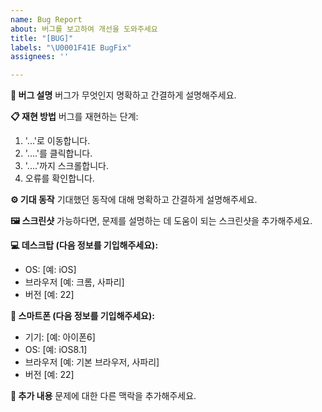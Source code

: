 ```yaml
---
name: Bug Report
about: 버그를 보고하여 개선을 도와주세요
title: "[BUG]"
labels: "\U0001F41E BugFix"
assignees: ''

---
```


**🐞 버그 설명**
버그가 무엇인지 명확하고 간결하게 설명해주세요.

**📋 재현 방법**
버그를 재현하는 단계:
1. '...'로 이동합니다.
2. '....'를 클릭합니다.
3. '....'까지 스크롤합니다.
4. 오류를 확인합니다.

**⚙️ 기대 동작**
기대했던 동작에 대해 명확하고 간결하게 설명해주세요.

**🖼️ 스크린샷**
가능하다면, 문제를 설명하는 데 도움이 되는 스크린샷을 추가해주세요.

**💻 데스크탑 (다음 정보를 기입해주세요):**
 - OS: [예: iOS]
 - 브라우저 [예: 크롬, 사파리]
 - 버전 [예: 22]

**📱 스마트폰 (다음 정보를 기입해주세요):**
 - 기기: [예: 아이폰6]
 - OS: [예: iOS8.1]
 - 브라우저 [예: 기본 브라우저, 사파리]
 - 버전 [예: 22]

**📜 추가 내용**
문제에 대한 다른 맥락을 추가해주세요.
